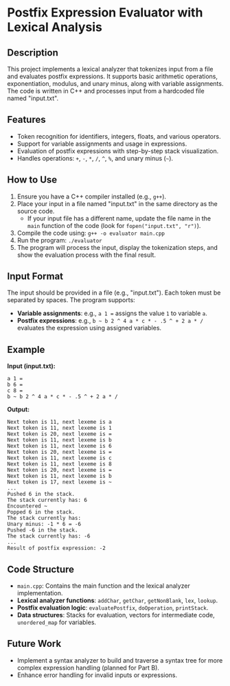 # Postfix Expression Evaluator with Lexical Analysis

## Description
This project implements a lexical analyzer that tokenizes input from a file and evaluates postfix expressions. It supports basic arithmetic operations, exponentiation, modulus, and unary minus, along with variable assignments. The code is written in C++ and processes input from a hardcoded file named "input.txt".

## Features
- Token recognition for identifiers, integers, floats, and various operators.
- Support for variable assignments and usage in expressions.
- Evaluation of postfix expressions with step-by-step stack visualization.
- Handles operations: `+`, `-`, `*`, `/`, `^`, `%`, and unary minus (`~`).

## How to Use
1. Ensure you have a C++ compiler installed (e.g., `g++`).
2. Place your input in a file named "input.txt" in the same directory as the source code.
   - If your input file has a different name, update the file name in the `main` function of the code (look for `fopen("input.txt", "r")`).
3. Compile the code using: `g++ -o evaluator main.cpp`
4. Run the program: `./evaluator`
5. The program will process the input, display the tokenization steps, and show the evaluation process with the final result.

## Input Format
The input should be provided in a file (e.g., "input.txt"). Each token must be separated by spaces. The program supports:
- **Variable assignments**: e.g., `a 1 =` assigns the value `1` to variable `a`.
- **Postfix expressions**: e.g., `b ~ b 2 ^ 4 a * c * - .5 ^ + 2 a * /` evaluates the expression using assigned variables.

## Example
**Input (input.txt):**
```
a 1 =
b 6 =
c 8 =
b ~ b 2 ^ 4 a * c * - .5 ^ + 2 a * /
```

**Output:**
```
Next token is 11, next lexeme is a
Next token is 11, next lexeme is 1
Next token is 20, next lexeme is =
Next token is 11, next lexeme is b
Next token is 11, next lexeme is 6
Next token is 20, next lexeme is =
Next token is 11, next lexeme is c
Next token is 11, next lexeme is 8
Next token is 20, next lexeme is =
Next token is 11, next lexeme is b
Next token is 17, next lexeme is ~
...
Pushed 6 in the stack.
The stack currently has: 6
Encountered ~
Popped 6 in the stack.
The stack currently has:
Unary minus: -1 * 6 = -6
Pushed -6 in the stack.
The stack currently has: -6
...
Result of postfix expression: -2
```

## Code Structure
- `main.cpp`: Contains the main function and the lexical analyzer implementation.
- **Lexical analyzer functions**: `addChar`, `getChar`, `getNonBlank`, `lex`, `lookup`.
- **Postfix evaluation logic**: `evaluatePostfix`, `doOperation`, `printStack`.
- **Data structures**: Stacks for evaluation, vectors for intermediate code, `unordered_map` for variables.

## Future Work
- Implement a syntax analyzer to build and traverse a syntax tree for more complex expression handling (planned for Part B).
- Enhance error handling for invalid inputs or expressions.
